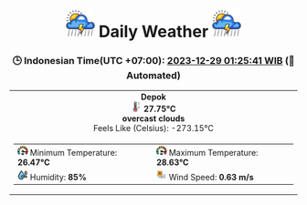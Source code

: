# <h1 align=center><img height=50 src=images/cloud.png> Daily Weather <img height=50 src=images/cloud.png></h1>
<h3 align=center>🕒 Indonesian Time(UTC +07:00): <u>2023-12-29 01:25:41 WIB</u> (🤖Automated)</h3>

<table align=center>
<tr>
<td align=center><b>Depok</b><br><img src=images/thermometer.png height=18> <b>27.75°C</b><br><b>overcast clouds</b><br>Feels Like (Celsius): -273.15°C</td>
</tr>
<td>
<table>
<tr>
<td><img src=images/fast.png height=18> Minimum Temperature: <b>26.47°C</b></td>
<td><img src=images/fast.png height=18> Maximum Temperature: <b>28.63°C</b></td>
</tr>
<tr>
<td><img src=images/humidity.png height=18> Humidity: <b>85%</b></td>
<td><img src=images/air-flow.png height=18> Wind Speed: <b>0.63 m/s</b></td>
</tr>
</table>
</table>
